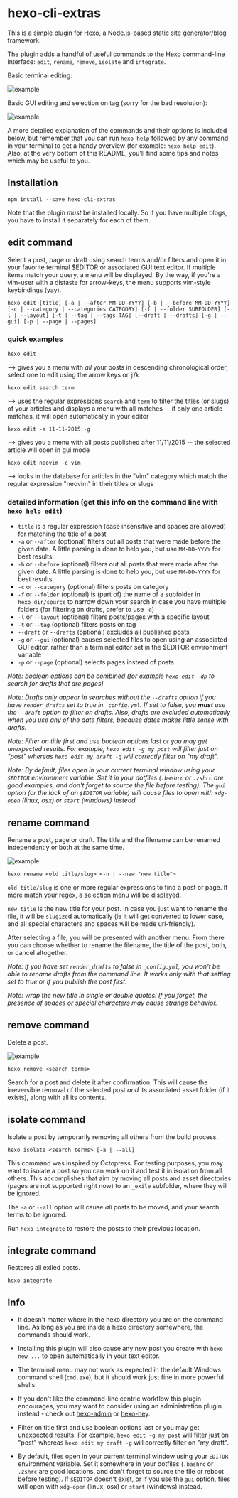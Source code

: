 # hexo-cli-extras

This is a simple plugin for [Hexo](https://github.com/hexojs/hexo), a Node.js-based static site generator/blog framework.

The plugin adds a handful of useful commands to the Hexo command-line interface: `edit`, `rename`, `remove`, `isolate` and `integrate`.

Basic terminal editing:

![example](./docs/basic.gif)

Basic GUI editing and selection on tag (sorry for the bad resolution):

![example](./docs/gui.gif)

A more detailed explanation of the commands and their options is included below, but remember that you can run `hexo help` followed by any command in your terminal to get a handy overview (for example: `hexo help edit`). Also, at the very bottom of this README, you'll find some tips and notes which may be useful to you.

## Installation

```
npm install --save hexo-cli-extras
```

Note that the plugin *must* be installed locally. So if you have multiple blogs, you have to install it separately for each of them.

## edit command

Select a post, page or draft using search terms and/or filters and open it in your favorite terminal $EDITOR or associated GUI text editor. If multiple items match your query, a menu will be displayed. By the way, if you're a vim-user with a distaste for arrow-keys, the menu supports vim-style keybindings (yay).

```
hexo edit [title] [-a | --after MM-DD-YYYY] [-b | --before MM-DD-YYYY] [-c | --category | --categories CATEGORY] [-f | --folder SUBFOLDER] [-l | --layout] [-t | --tag | --tags TAG] [--draft | --drafts] [-g | --gui] [-p | --page | --pages]
```

### quick examples

```
hexo edit
```
--> gives you a menu with *all* your posts in descending chronological order, select one to edit using the  arrow keys or `j`/`k`

```
hexo edit search term
```
--> uses the regular expressions `search` and `term` to filter the titles (or slugs) of your articles and displays a menu with all matches -- if only one article matches, it will open automatically in your editor

```
hexo edit -a 11-11-2015 -g
```
--> gives you a menu with all posts published after 11/11/2015 -- the selected article will open in gui mode

```
hexo edit neovim -c vim
```
--> looks in the database for articles in the "vim" category which match the regular expression "neovim" in their titles or slugs

### detailed information (get this info on the command line with `hexo help edit`)

- `title` is a regular expression (case insensitive and spaces are allowed) for matching the title of a post
- `-a` or `--after` (optional) filters out all posts that were made before the given date. A little parsing is done to help you, but use `MM-DD-YYYY` for best results
- `-b` or `--before` (optional) filters out all posts that were made after the given date. A little parsing is done to help you, but use `MM-DD-YYYY` for best results
- `-c` or `--category` (optional) filters posts on category
- `-f` or `--folder` (optional) is (part of) the name of a subfolder in `hexo_dir/source` to narrow down your search in case you have multiple folders (for filtering on drafts, prefer to use `-d`)
- `-l` or `--layout` (optional) filters posts/pages with a specific layout
- `-t` or `--tag` (optional) filters posts on tag
- `--draft` or `--drafts` (optional) excludes all published posts
- `-g` or `--gui` (optional) causes selected files to open using an associated GUI editor, rather than a terminal editor set in the $EDITOR environment variable
- `-p` or `--page` (optional) selects pages instead of posts


*Note: boolean options can be combined (for example `hexo edit -dp` to search for drafts that are pages)*

*Note: Drafts only appear in searches without the `--drafts` option if you have `render_drafts` set to true in `_config.yml`. If set to false, you **must** use the `--draft` option to filter on drafts. Also, drafts are excluded automatically when you use any of the date filters, because dates makes little sense with drafts.*

*Note: Filter on title first and use boolean options last or you may get unexpected results. For example, `hexo edit -g my post` will filter just on "post" whereas `hexo edit my draft -g` will correctly filter on "my draft".*

*Note: By default, files open in your current terminal window using your `$EDITOR` environment variable. Set it in your dotfiles (`.bashrc` or `.zshrc` are good examples, and don't forget to source the file before testing). The `gui` option (or the lack of an `$EDITOR` variable) will cause files to open with `xdg-open` (linux, osx) or `start` (windows) instead.*

## rename command

Rename a post, page or draft. The title and the filename can be renamed independently or both at the same time.

![example](./docs/rename.png)

```
hexo rename <old title/slug> <-n | --new "new title">
```

`old title/slug` is one or more regular expressions to find a post or page. If more match your regex, a selection menu will be displayed.

`new title` is the new title for your post. In case you just want to rename the file, it will be `slugize`d automatically (ie it will get converted to lower case, and all special characters and spaces will be made url-friendly).

After selecting a file, you will be presented with another menu. From there you can choose whether to rename the filename, the title of the post, both, or cancel altogether.

*Note: if you have set `render_drafts` to false in `_config.yml`, you won't be able to rename drafts from the command line. It works only with that setting set to true or if you publish the post first.*

*Note: wrap the new title in single or double quotes! If you forget, the presence of spaces or special characters may cause strange behavior.*


## remove command

Delete a post.

![example](./docs/remove.png)

```
hexo remove <search terms>
```

Search for a post and delete it after confirmation. This will cause the irreversible removal of the selected post *and* its associated asset folder (if it exists), along with all its contents.

## isolate command

Isolate a post by temporarily removing all others from the build process.

```
hexo isolate <search terms> [-a | --all]
```

This command was inspired by Octopress. For testing purposes, you may want to isolate a post so you can work on it and test it in isolation from all others. This accomplishes that aim by moving all posts and asset directories (pages are not supported right now) to an `_exile` subfolder, where they will be ignored.

The `-a` or `--all` option will cause *all* posts to be moved, and your search terms to be ignored.

Run `hexo integrate` to restore the posts to their previous location.

## integrate command

Restores all exiled posts.

```
hexo integrate
```

## Info

- It doesn't matter where in the hexo directory you are on the command line. As long as you are inside a hexo directory somewhere, the commands should work.

- Installing this plugin will also cause any new post you create with `hexo new ...` to open automatically in your text editor.

- The terminal menu may not work as expected in the default Windows command shell (`cmd.exe`), but it should work just fine in more powerful shells.

- If you don't like the command-line centric workflow this plugin encourages, you may want to consider using an administration plugin instead - check out [hexo-admin](https://github.com/jaredly/hexo-admin) or [hexo-hey](https://github.com/nihgwu/hexo-hey).

- Filter on title first and use boolean options last or you may get unexpected results. For example, `hexo edit -g my post` will filter just on "post" whereas `hexo edit my draft -g` will correctly filter on "my draft".

- By default, files open in your current terminal window using your `EDITOR` environment variable. Set it somewhere in your dotfiles (`.bashrc` or `.zshrc` are good locations, and don't forget to source the file or reboot before testing). If `$EDITOR` doesn't exist, or if you use the `gui` option, files will open with `xdg-open` (linux, osx) or `start` (windows) instead.
